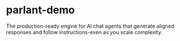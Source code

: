 # parlant-demo
The production-ready engine for Al chat agents that generate aligned responses and follow instructions-even as you scale complexity.
